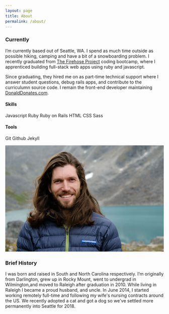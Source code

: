 ```yaml
---
layout: page
title: About
permalink: /about/
---
```


### Currently

<!-- <del>Lewes,&nbsp;DE</del> <del>Denver,&nbsp;CO</del> <del>Sacramento,&nbsp;CA</del> <del>Seattle,&nbsp;WA</del> <del>Reno, NV</del> <del>Grand Junction, CO</del> <del>Seattle, WA</del> <del>Anchorage, AK</del>, <del>San Jose, CA</del> until early Dec -->

I’m currently based out of Seattle, WA. I spend as much time outside as possible hiking, camping and have a bit of a snowboarding problem. I recently graduated from <a href="http://www.thefirehoseproject.com/">The&nbsp;Firehose&nbsp;Project</a> coding bootcamp, where I apprenticed building full-stack web apps using ruby and javascript.

Since graduating, they hired me on as part-time technical support where I answer student questions, debug rails apps, and contribute to the curriculumn source code. I remain the front-end developer maintaining <a href="https://donalddonates.com/">DonaldDonates.com</a>.

#### Skills
<span class="badge">Javascript</span>
<span class="badge">Ruby</span>
<span class="badge">Ruby on Rails</span>
<span class="badge">HTML</span>
<span class="badge">CSS</span>
<span class="badge">Sass</span>

#### Tools
<span class="badge">Git</span>
<span class="badge">Github</span>
<span class="badge">Jekyll</span>

![Hello my name is Justin](/../images/about-pic.jpg)

### Brief History

I was born and raised in South and North Carolina respectively. I’m originally from Darlington, grew up in Rocky Mount, went to undergrad in Wilmington,and moved to Raleigh after graduation in 2010. While living in Raleigh I became a proud husband, and uncle. In June 2014, I started working remotely full-time and following my wife's nursing contracts around the US. We recently adopted a cat and got a dog so we've settled more permanently into Seattle for 2018.

<!--<div id="about-position" class="rellax-uncentered" data-rellax-speed="-7"><h1 class="section-headline">ABOUT</h1></div>-->
